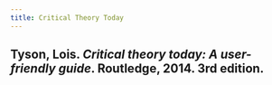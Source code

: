```yaml
---
title: Critical Theory Today
---
```


## Tyson, Lois. _Critical theory today: A user-friendly guide_. Routledge, 2014. 3rd edition.
##
